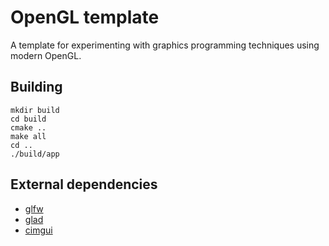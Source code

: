 # OpenGL template

A template for experimenting with graphics programming techniques using modern OpenGL.

## Building

```
mkdir build
cd build
cmake ..
make all
cd ..
./build/app
```

## External dependencies

- [glfw](https://github.com/glfw/glfw)
- [glad](https://github.com/Dav1dde/glad)
- [cimgui](https://github.com/cimgui/cimgui)
